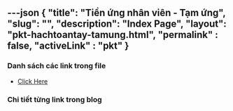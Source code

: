 ---json
{
    "title": "Tiền ứng nhân viên - Tạm ứng",
    "slug": "",
    "description": "Index Page",
    "layout": "pkt-hachtoantay-tamung.html",
    "permalink" : false,
    "activeLink" : "pkt"
}
---


### Danh sách các link trong file
- [Click Here](./blog-list.html)

### Chi tiết từng link trong blog
